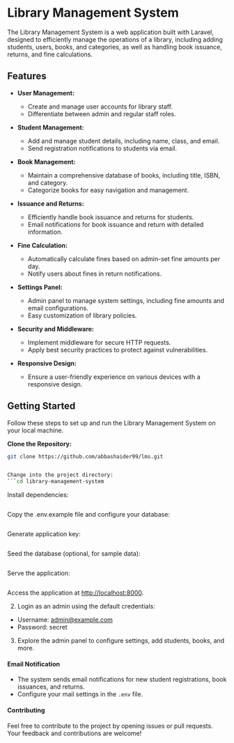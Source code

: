 # Library Management System

The Library Management System is a web application built with Laravel, designed to efficiently manage the operations of a library, including adding students, users, books, and categories, as well as handling book issuance, returns, and fine calculations.

## Features

- **User Management:**
  - Create and manage user accounts for library staff.
  - Differentiate between admin and regular staff roles.

- **Student Management:**
  - Add and manage student details, including name, class, and email.
  - Send registration notifications to students via email.

- **Book Management:**
  - Maintain a comprehensive database of books, including title, ISBN, and category.
  - Categorize books for easy navigation and management.

- **Issuance and Returns:**
  - Efficiently handle book issuance and returns for students.
  - Email notifications for book issuance and return with detailed information.

- **Fine Calculation:**
  - Automatically calculate fines based on admin-set fine amounts per day.
  - Notify users about fines in return notifications.

- **Settings Panel:**
  - Admin panel to manage system settings, including fine amounts and email configurations.
  - Easy customization of library policies.

- **Security and Middleware:**
  - Implement middleware for secure HTTP requests.
  - Apply best security practices to protect against vulnerabilities.

- **Responsive Design:**
  - Ensure a user-friendly experience on various devices with a responsive design.

## Getting Started

Follow these steps to set up and run the Library Management System on your local machine.

 **Clone the Repository:**
   ```bash
   git clone https://github.com/abbashaider99/lms.git


Change into the project directory:
```cd library-management-system
```

Install dependencies:
```composer install
```

Copy the .env.example file and configure your database:
```cp .env.example .env
```

Generate application key:
```php artisan key:generate
```

Seed the database (optional, for sample data):
```php artisan db:seed
```

Serve the application:
```php artisan serve
```



Access the application at [http://localhost:8000](http://localhost:8000).

2. Login as an admin using the default credentials:

- Username: admin@example.com
- Password: secret

3. Explore the admin panel to configure settings, add students, books, and more.

#### Email Notification

- The system sends email notifications for new student registrations, book issuances, and returns.
- Configure your mail settings in the `.env` file.

#### Contributing

Feel free to contribute to the project by opening issues or pull requests. Your feedback and contributions are welcome!
